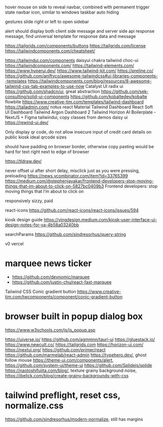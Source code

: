 hover mouse on side to reveal navbar, combined with permanent trigger state navbar icon, similar to windows taskbar auto hiding

gestures slide right or left to open sidebar

alert should display both client side message and server side api response message, find universal template for response data and message

https://tailgrids.com/components/buttons
https://tailgrids.com/license
https://tailwindcomponents.com/cheatsheet/

https://tailwindui.com/components
daisyui
chakra
tailwind
choc-ui
https://tailwindcomponents.com/
https://tailwind-elements.com/
https://www.hyperui.dev/
https://www.tailwind-kit.com/
https://preline.co/
https://github.com/aniftyco/awesome-tailwindcss#ui-libraries-components--templates
https://tailwindcomponents.com/blog/resources/8-awesome-tailwind-css-tab-examples-to-use-now
Catalyst UI
radix ui
https://github.com/shadcn/ui, great abstraction
https://github.com/sek-consulting/solid-ui-components
https://github.com/kobaltedev/kobalte
flowbite
https://www.creative-tim.com/templates/tailwind-dashboard
https://tailadmin.com/
notus react
Material Tailwind Dashboard React
Soft UI Dashboard Tailwind
Argon Dashboard 2 Tailwind
Horizon AI Boilerplate - NextJS + Figma
tailwindui, copy classes from demos
daisy ui
https://rewind-ui.dev/

Only display qr code, do not allow insecure input of credit card details on public kiosk
ideal qrcode sizes

should have padding on browser border, otherwise copy pasting would be hard for text right next to edge of browser

https://tldraw.dev/

never offset ui after short delay, misclick just as you were pressing, preloading
https://news.ycombinator.com/item?id=33765399
https://medium.com/@stephenjayakar/frontend-developers-stop-moving-things-that-im-about-to-click-on-5827bc0409b3
Frontend developers: stop moving things that I’m about to click on

responsively
sizzy, paid

react-icons
https://github.com/react-icons/react-icons/issues/594

kiosk design guide
https://yingdesign.medium.com/kiosk-user-interface-ui-design-notes-for-ya-4b58a03240bb

searchParams
https://github.com/sindresorhus/query-string

v0 vercel

# marquee news ticker
- https://github.com/devnomic/marquee
- https://github.com/justin-chu/react-fast-marquee

Tailwind CSS Conic gradient button
https://www.creative-tim.com/twcomponents/component/conic-gradient-button

# browser built in popup dialog box
  https://www.w3schools.com/js/js_popup.asp
  
https://uiverse.io/
https://github.com/agmmnn/tauri-ui
https://gluestack.io/
https://www.newcult.co/
https://tailgrids.com
https://horizon-ui.com/
https://nextui.org/
https://github.com/primer/react
https://github.com/marmelab/react-admin
https://typehero.dev/, ghost follow mouse
https://theme-ui.com/components/alert, https://github.com/system-ui/theme-ui
https://github.com/Splidejs/splide
https://naotoshifujita.com/blog/, texture grainy background noise, https://ibelick.com/blog/create-grainy-backgrounds-with-css

# tailwind preflight, reset css, normalize.css
https://github.com/sindresorhus/modern-normalize, still has margins